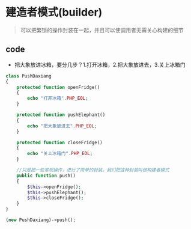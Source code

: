 建造者模式(builder)
=====================

> 可以把繁锁的操作封装在一起，并且可以使调用者无需关心构建的细节

## code

* 把大象放进冰箱，要分几步？1.打开冰箱，2.把大象放进去，3.关上冰箱门

```php
class PushDaxiang
{
    protected function openFridge()
    {
        echo "打开冰箱".PHP_EOL;
    }

    protected function pushElephant()
    {
        echo "把大象放进去".PHP_EOL;
    }

    protected function closeFridge()
    {
        echo "关上冰箱门".PHP_EOL;
    }

    //只是把一些常规操作，进行了简单的封装。我们把这种封装叫做构建者模式
    public function push()
    {
        $this->openFridge();
        $this->pushElephant();
        $this->closeFridge();
    }
}

(new PushDaxiang)->push();
```

